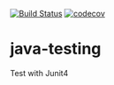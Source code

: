 [![Build Status](https://travis-ci.com/Tsypaev/java-testing.svg?branch=master)](https://travis-ci.com/Tsypaev/java-testing)
[![codecov](https://codecov.io/gh/Tsypaev/java-testing/branch/master/graph/badge.svg)](https://codecov.io/gh/Tsypaev/java-testing)


# java-testing
Test with Junit4
